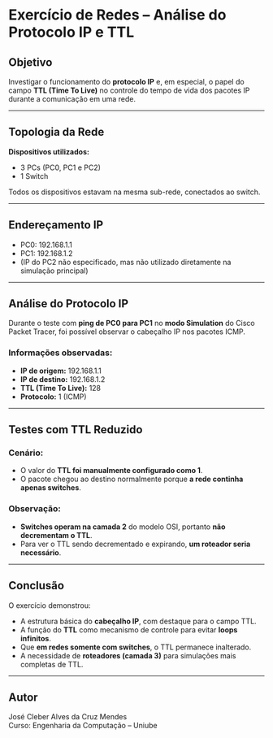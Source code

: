 # Exercício de Redes – Análise do Protocolo IP e TTL

## Objetivo

Investigar o funcionamento do **protocolo IP** e, em especial, o papel do campo **TTL (Time To Live)** no controle do tempo de vida dos pacotes IP durante a comunicação em uma rede.

---

## Topologia da Rede

**Dispositivos utilizados:**

- 3 PCs (PC0, PC1 e PC2)  
- 1 Switch

Todos os dispositivos estavam na mesma sub-rede, conectados ao switch.

---

## Endereçamento IP

- PC0: 192.168.1.1  
- PC1: 192.168.1.2  
- (IP do PC2 não especificado, mas não utilizado diretamente na simulação principal)

---

## Análise do Protocolo IP

Durante o teste com **ping de PC0 para PC1** no **modo Simulation** do Cisco Packet Tracer, foi possível observar o cabeçalho IP nos pacotes ICMP.

### Informações observadas:

- **IP de origem:** 192.168.1.1  
- **IP de destino:** 192.168.1.2  
- **TTL (Time To Live):** 128  
- **Protocolo:** 1 (ICMP)

---

## Testes com TTL Reduzido

### Cenário:

- O valor do **TTL foi manualmente configurado como 1**.
- O pacote chegou ao destino normalmente porque **a rede continha apenas switches**.

### Observação:

- **Switches operam na camada 2** do modelo OSI, portanto **não decrementam o TTL**.
- Para ver o TTL sendo decrementado e expirando, **um roteador seria necessário**.

---

## Conclusão

O exercício demonstrou:

- A estrutura básica do **cabeçalho IP**, com destaque para o campo TTL.
- A função do **TTL** como mecanismo de controle para evitar **loops infinitos**.
- Que **em redes somente com switches**, o TTL permanece inalterado.
- A necessidade de **roteadores (camada 3)** para simulações mais completas de TTL.

---

## Autor
José Cleber Alves da Cruz Mendes  
Curso: Engenharia da Computação – Uniube
